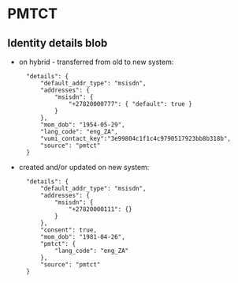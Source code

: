 # PMTCT

## Identity details blob

- on hybrid - transferred from old to new system:

        "details": {
            "default_addr_type": "msisdn",
            "addresses": {
                "msisdn": {
                    "+27820000777": { "default": true }
                }
            },
            "mom_dob": "1954-05-29",
            "lang_code": "eng_ZA",
            "vumi_contact_key":"3e99804c1f1c4c9790517923bb8b318b",
            "source": "pmtct"
        }

- created and/or updated on new system:

        "details": {
            "default_addr_type": "msisdn",
            "addresses": {
                "msisdn": {
                    "+27820000111": {}
                }
            },
            "consent": true,
            "mom_dob": "1981-04-26",
            "pmtct": {
                "lang_code": "eng_ZA"
            },
            "source": "pmtct"
        }
